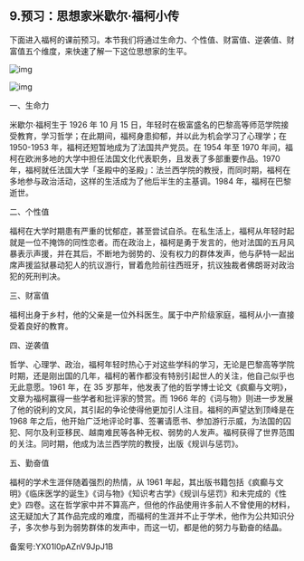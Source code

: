 ## 9.预习：思想家米歇尔·福柯小传
下面进入福柯的课前预习。本节我们将通过生命力、个性值、财富值、逆袭值、财富值五个维度，来快速了解一下这位思想家的生平。


![img](https://pic3.zhimg.com/v2-4d5895559d61498d6ccb621618c557b9.webp)

![img](https://pic4.zhimg.com/v2-eeb193a780ede51b0843975040d3aefe.webp)

一、生命力


米歇尔·福柯生于 1926 年 10 月 15 日，年轻时在极富盛名的巴黎高等师范学院接受教育，学习哲学；在此期间，福柯身患抑郁，并以此为机会学习了心理学；在 1950-1953 年，福柯还短暂地成为了法国共产党员。在 1954 年至 1970 年间，福柯在欧洲多地的大学中担任法国文化代表职务，且发表了多部重要作品。1970 年，福柯就任法国大学「圣殿中的圣殿」：法兰西学院的教授，而同时期，福柯在多地参与政治活动，这样的生活成为了他后半生的主基调。1984 年，福柯在巴黎逝世。


二、个性值


福柯在大学时期患有严重的忧郁症，甚至尝试自杀。在私生活上，福柯从年轻时起就是一位不掩饰的同性恋者。而在政治上，福柯是勇于发言的，他对法国的五月风暴表示声援，并在其后，不断地为弱势的、没有权力的群体发声，他与萨特一起出席声援监狱暴动犯人的抗议游行，冒着危险前往西班牙，抗议独裁者佛朗哥对政治犯的死刑判决。


三、财富值


福柯出身于乡村，他的父亲是一位外科医生。属于中产阶级家庭，福柯从小一直接受着良好的教育。


四、逆袭值


哲学、心理学、政治，福柯年轻时热心于对这些学科的学习，无论是巴黎高等学院时期，还是刚出国的几年，福柯的著作都没有特别引起世人的关注，他自己似乎也无此意愿。1961 年，在 35 岁那年，他发表了他的哲学博士论文《疯癫与文明》，文章为福柯赢得一些学者和批评家的赞赏。而 1966 年的《词与物》则进一步发展了他的锐利的文风，其引起的争论使得他更加引人注目。福柯的声望达到顶峰是在 1968 年之后，他开始广泛地评论时事、签署请愿书、参加游行示威，为法国的囚犯、阿尔及利亚移民、越南难民等各种无权、弱势的人发声。福柯获得了世界范围的关注。同时期，他成为法兰西学院的教授，出版《规训与惩罚》。


五、勤奋值


福柯的学术生涯伴随着强烈的热情，从 1961 年起，其出版书籍包括《疯癫与文明》《临床医学的诞生》《词与物》《知识考古学》《规训与惩罚》和未完成的《性史》四卷。这在哲学家中并不算高产，但他的作品使用许多前人不曾使用的材料，这无疑加大了其作品完成的难度，而福柯的生涯并不止于学术，他作为公共知识分子，多次参与到为弱势群体的发声中，而这一切，都是他的努力与勤奋的结晶。 


备案号:YX01l0pAZnV9JpJ1B

